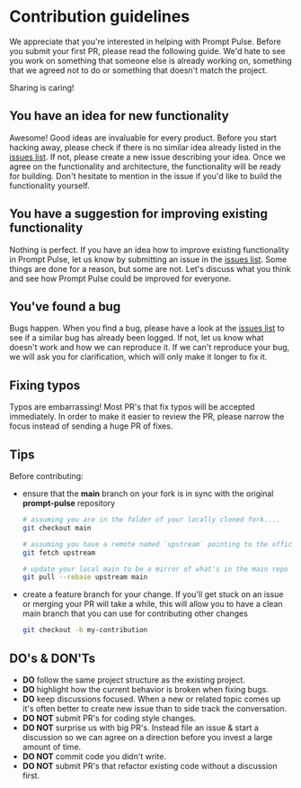# Contribution guidelines

We appreciate that you're interested in helping with Prompt Pulse. Before you submit your first PR, please read the following guide. We'd hate to see you work on something that someone else is already working on, something that we agreed not to do or something that doesn't match the project.

Sharing is caring!

## You have an idea for new functionality

Awesome! Good ideas are invaluable for every product. Before you start hacking away, please check if there is no similar idea already listed in the [issues list](https://github.com/pnp/prompt-pulse/issues). If not, please create a new issue describing your idea. Once we agree on the functionality and architecture, the functionality will be ready for building. Don't hesitate to mention in the issue if you'd like to build the functionality yourself.

## You have a suggestion for improving existing functionality

Nothing is perfect. If you have an idea how to improve existing functionality in Prompt Pulse, let us know by submitting an issue in the [issues list](https://github.com/pnp/prompt-pulse/issues). Some things are done for a reason, but some are not. Let's discuss what you think and see how Prompt Pulse could be improved for everyone.

## You've found a bug

Bugs happen. When you find a bug, please have a look at the [issues list](https://github.com/pnp/prompt-pulse/issues) to see if a similar bug has already been logged. If not, let us know what doesn't work and how we can reproduce it. If we can't reproduce your bug, we will ask you for clarification, which will only make it longer to fix it.

## Fixing typos

Typos are embarrassing! Most PR's that fix typos will be accepted immediately. In order to make it easier to review the PR, please narrow the focus instead of sending a huge PR of fixes.

## Tips

Before contributing:

- ensure that the **main** branch on your fork is in sync with the original **prompt-pulse** repository

    ```sh
    # assuming you are in the folder of your locally cloned fork....
    git checkout main

    # assuming you have a remote named `upstream` pointing to the official **prompt-pulse** repo
    git fetch upstream

    # update your local main to be a mirror of what's in the main repo
    git pull --rebase upstream main
    ```

- create a feature branch for your change. If you'll get stuck on an issue or merging your PR will take a while, this will allow you to have a clean main branch that you can use for contributing other changes

    ```sh
    git checkout -b my-contribution
    ```

## DO's & DON'Ts

- **DO** follow the same project structure as the existing project.
- **DO** highlight how the current behavior is broken when fixing bugs.
- **DO** keep discussions focused. When a new or related topic comes up it's often better to create new issue than to side track the conversation.
- **DO NOT** submit PR's for coding style changes.
- **DO NOT** surprise us with big PR's. Instead file an issue & start a discussion so we can agree on a direction before you invest a large amount of time.
- **DO NOT** commit code you didn't write.
- **DO NOT** submit PR's that refactor existing code without a discussion first.